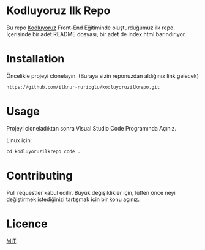# Kodluyoruz Ilk Repo
Bu repo [Kodluyoruz](http://kodluyoruz.org) Front-End Eğitiminde oluşturduğumuz ilk repo. İçerisinde bir adet README dosyası, bir adet de index.html barındırıyor.

# Installation 

Öncelikle projeyi clonelayın. (Buraya sizin reponuzdan aldığınız link gelecek)


``` https://github.com/ilknur-nurioglu/kodluyoruzilkrepo.git ```

# Usage

Projeyi cloneladıktan sonra Visual Studio Code Programında Açınız.

Linux için:


 ``` cd kodluyoruzilkrepo code . ```

 # Contributing

 
 Pull requestler kabul edilir. Büyük değişiklikler için, lütfen önce neyi değiştirmek istediğinizi tartışmak için bir konu açınız.

 # Licence 


 [MIT](https://choosealicense.com/licenses/mit/)
